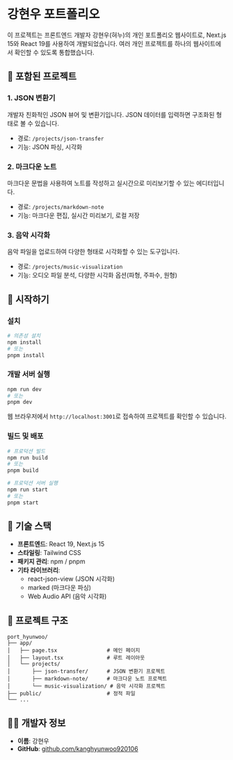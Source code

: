 # 강현우 포트폴리오

이 프로젝트는 프론트엔드 개발자 강현우(혀누)의 개인 포트폴리오 웹사이트로, Next.js 15와 React 19를 사용하여 개발되었습니다. 여러 개인 프로젝트를 하나의 웹사이트에서 확인할 수 있도록 통합했습니다.

## 🌟 포함된 프로젝트

### 1. JSON 변환기
개발자 친화적인 JSON 뷰어 및 변환기입니다. JSON 데이터를 입력하면 구조화된 형태로 볼 수 있습니다.
- 경로: `/projects/json-transfer`
- 기능: JSON 파싱, 시각화

### 2. 마크다운 노트
마크다운 문법을 사용하여 노트를 작성하고 실시간으로 미리보기할 수 있는 에디터입니다.
- 경로: `/projects/markdown-note`
- 기능: 마크다운 편집, 실시간 미리보기, 로컬 저장

### 3. 음악 시각화
음악 파일을 업로드하여 다양한 형태로 시각화할 수 있는 도구입니다.
- 경로: `/projects/music-visualization`
- 기능: 오디오 파일 분석, 다양한 시각화 옵션(파형, 주파수, 원형)

## 🚀 시작하기

### 설치
```bash
# 의존성 설치
npm install
# 또는
pnpm install
```

### 개발 서버 실행
```bash
npm run dev
# 또는
pnpm dev
```

웹 브라우저에서 `http://localhost:3001`로 접속하여 프로젝트를 확인할 수 있습니다.

### 빌드 및 배포
```bash
# 프로덕션 빌드
npm run build
# 또는
pnpm build

# 프로덕션 서버 실행
npm run start
# 또는
pnpm start
```

## 🔧 기술 스택

- **프론트엔드**: React 19, Next.js 15
- **스타일링**: Tailwind CSS
- **패키지 관리**: npm / pnpm
- **기타 라이브러리**:
  - react-json-view (JSON 시각화)
  - marked (마크다운 파싱)
  - Web Audio API (음악 시각화)

## 📝 프로젝트 구조

```
port_hyunwoo/
├── app/
│   ├── page.tsx                # 메인 페이지
│   ├── layout.tsx              # 루트 레이아웃
│   └── projects/
│       ├── json-transfer/      # JSON 변환기 프로젝트
│       ├── markdown-note/      # 마크다운 노트 프로젝트
│       └── music-visualization/ # 음악 시각화 프로젝트
├── public/                     # 정적 파일
└── ...
```

## 👨‍💻 개발자 정보

- **이름**: 강현우
- **GitHub**: [github.com/kanghyunwoo920106](https://github.com/kanghyunwoo920106)